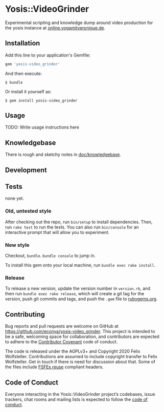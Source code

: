 # Yosis::VideoGrinder

Experimental scripting and knowledge dump around video production for the yosis
instance at [online.yogamitveronique.de](https://online.yogamitveronique.de).

## Installation

Add this line to your application's Gemfile:

```ruby
gem 'yosis-video_grinder'
```

And then execute:

    $ bundle

Or install it yourself as:

    $ gem install yosis-video_grinder

## Usage

TODO: Write usage instructions here

## Knowledgebase

There is rough and sketchy notes in [doc/knowledgebase](doc/knowledgebase.md).

## Development

## Tests

none yet.

### Old, untested style

After checking out the repo, run `bin/setup` to install dependencies.
Then, run `rake test` to run the tests.
You can also run `bin/console` for an interactive prompt that will allow you to
experiment.

### New style

Checkout, `bundle`. `bundle console` to jump in.

To install this gem onto your local machine, run `bundle exec rake install`.

### Release

To release a new version, update the version number in `version.rb`, and then
run `bundle exec rake release`, which will create a git tag for the version,
push git commits and tags, and push the `.gem` file to
[rubygems.org](https://rubygems.org).

## Contributing

Bug reports and pull requests are welcome on GitHub at https://github.com/econya/yosis-video_grinder. This project is intended to be a safe, welcoming space for collaboration, and contributors are expected to adhere to the [Contributor Covenant](http://contributor-covenant.org) code of conduct.

The code is released under the AGPLv3+ and Copyright 2020 Felix Wolfsteller.
Contributions are assumed to include copyright transfer to Felix Wolfsteller.
Get in touch if there is need for discussion about that.
Some of the files include [FSFEs reuse](https://reuse.software) compliant
headers.

## Code of Conduct

Everyone interacting in the Yosis::VideoGrinder project’s codebases, issue trackers, chat rooms and mailing lists is expected to follow the [code of conduct](https://github.com/econya/yosis-video_grinder/blob/master/CODE_OF_CONDUCT.md).
